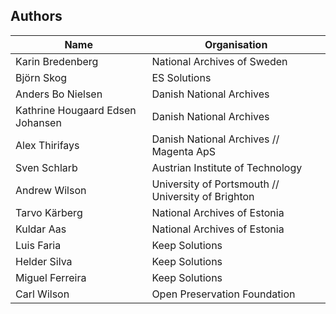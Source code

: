Authors
-------

| Name                             | Organisation                                       |
| -------------------------------- | -------------------------------------------------- |
| Karin Bredenberg                 | National Archives of Sweden                        |
| Björn Skog                       | ES Solutions                                       |
| Anders Bo Nielsen                | Danish National Archives                           |
| Kathrine Hougaard Edsen Johansen | Danish National Archives                           |
| Alex Thirifays                   | Danish National Archives // Magenta ApS            |
| Sven Schlarb                     | Austrian Institute of Technology                   |
| Andrew Wilson                    | University of Portsmouth // University of Brighton |
| Tarvo Kärberg                    | National Archives of Estonia                       |
| Kuldar Aas                       | National Archives of Estonia                       |
| Luis Faria                       | Keep Solutions                                     |
| Helder Silva                     | Keep Solutions                                     |
| Miguel Ferreira                  | Keep Solutions                                     |
| Carl Wilson                      | Open Preservation Foundation                       |
